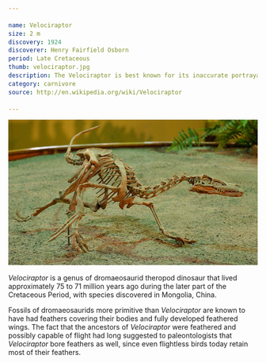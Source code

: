 ```yaml
---

name: Velociraptor
size: 2 m
discovery: 1924
discoverer: Henry Fairfield Osborn
period: Late Cretaceous
thumb: velociraptor.jpg
description: The Velociraptor is best known for its inaccurate portrayal in films including Jurassic Park
category: carnivore
source: http://en.wikipedia.org/wiki/Velociraptor

---
```


![Velociraptor skeleton](img/velociraptor-skeleton.jpg)

*Velociraptor* is a genus of dromaeosaurid theropod dinosaur that lived approximately 75 to 71 million years ago during the later part of the Cretaceous Period, with species discovered in Mongolia, China.

Fossils of dromaeosaurids more primitive than *Velociraptor* are known to have had feathers covering their bodies and fully developed feathered wings. The fact that the ancestors of *Velociraptor* were feathered and possibly capable of flight had long suggested to paleontologists that *Velociraptor* bore feathers as well, since even flightless birds today retain most of their feathers.